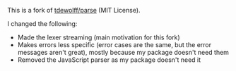 This is a fork of [tdewolff/parse](https://github.com/tdewolff/parse) (MIT License).

I changed the following:
* Made the lexer streaming (main motivation for this fork)
* Makes errors less specific (error cases are the same, but the error messages aren't great), mostly because my package doesn't need them
* Removed the JavaScript parser as my package doesn't need it
